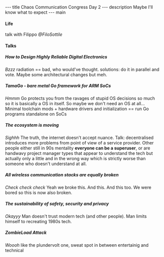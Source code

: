 --- title
Chaos Communication Congress Day 2
--- description
Maybe I'll know what to expect
--- main

#### Life

talk with Filippo _@FiloSottile_

#### Talks

##### How to Design Highly Reliable Digital Electronics

_Bzzz_
radiation == bad,
who would've thought.
solutions: do it in parallel and vote.
Maybe some architectural changes but meh.

##### TamaGo - bare metal Go framework for ARM SoCs

_Hmmm_
Go protects you from the ravages of stupid OS decisions
so much so it is basically a OS in itself.
So maybe we don't need an OS at all...
Minimal toolchain mods + hardware drivers and initialization
== run Go programs standalone on SoCs

##### The ecosystem is moving

_Sighhh_
The truth,
the internet doesn't accept nuance.
Talk: decentralised introduces more problems from point of view of a service provider.
Other people either still in 90s mentality
**everyone can be a superuser**,
or are handwavy project manager types that appear to understand the tech
but actually only a little and in the wrong way
which is strictly worse than someone who doesn't understand at all.

##### All wireless communication stacks are equally broken

_Check check check_
Yeah we broke this. And this. And this too.
We were bored so this is now also broken.

##### The sustainability of safety, security and privacy

_Okayyy_
Man doesn't trust modern tech (and other people).
Man limits himself to recreating 1980s tech.

##### ZombieLoad Attack

_Woooh_
like the plundervolt one,
sweat spot in between entertainig and technical
